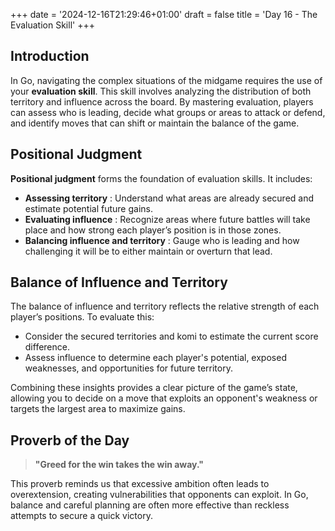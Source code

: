 +++
date = '2024-12-16T21:29:46+01:00'
draft = false
title = 'Day 16 - The Evaluation Skill'
+++

## Introduction

In Go, navigating the complex situations of the midgame requires the use of your **evaluation skill**. This skill involves analyzing the distribution of both territory and influence across the board. By mastering evaluation, players can assess who is leading, decide what groups or areas to attack or defend, and identify moves that can shift or maintain the balance of the game.

## Positional Judgment

**Positional judgment** forms the foundation of evaluation skills. It includes:

- **Assessing territory** : Understand what areas are already secured and estimate potential future gains.
- **Evaluating influence** : Recognize areas where future battles will take place and how strong each player’s position is in those zones.
- **Balancing influence and territory** : Gauge who is leading and how challenging it will be to either maintain or overturn that lead.

## Balance of Influence and Territory

The balance of influence and territory reflects the relative strength of each player’s positions. To evaluate this:

- Consider the secured territories and komi to estimate the current score difference.
- Assess influence to determine each player's potential, exposed weaknesses, and opportunities for future territory.

Combining these insights provides a clear picture of the game’s state, allowing you to decide on a move that exploits an opponent's weakness or targets the largest area to maximize gains.

## Proverb of the Day

> **"Greed for the win takes the win away."**

This proverb reminds us that excessive ambition often leads to overextension, creating vulnerabilities that opponents can exploit. In Go, balance and careful planning are often more effective than reckless attempts to secure a quick victory.

